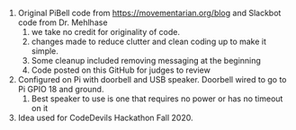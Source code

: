 1. Original PiBell code from https://movementarian.org/blog and Slackbot code from Dr. Mehlhase
    1. we take no credit for originality of code.
    1. changes made to reduce clutter and clean coding up to make it simple.
    1. Some cleanup included removing messaging at the beginning
    1. Code posted on this GitHub for judges to review
1. Configured on Pi with doorbell and USB speaker. Doorbell wired to go to Pi GPIO 18 and ground. 
    1. Best speaker to use is one that requires no power or has no timeout on it
1. Idea used for CodeDevils Hackathon Fall 2020.